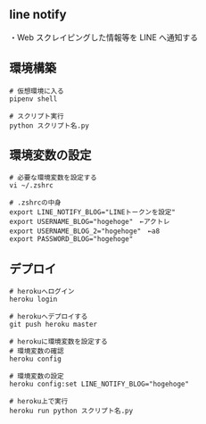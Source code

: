 ## line notify

・Web スクレイピングした情報等を LINE へ通知する

## 環境構築

```
# 仮想環境に入る
pipenv shell

# スクリプト実行
python スクリプト名.py
```

## 環境変数の設定

```
# 必要な環境変数を設定する
vi ~/.zshrc

# .zshrcの中身
export LINE_NOTIFY_BLOG="LINEトークンを設定"
export USERNAME_BLOG="hogehoge"　←アクトレ
export USERNAME_BLOG_2="hogehoge"　←a8
export PASSWORD_BLOG="hogehoge"
```

## デプロイ

```
# herokuへログイン
heroku login

# herokuへデプロイする
git push heroku master

# herokuに環境変数を設定する
# 環境変数の確認
heroku config

# 環境変数の設定
heroku config:set LINE_NOTIFY_BLOG="hogehoge"

# heroku上で実行
heroku run python スクリプト名.py

```
